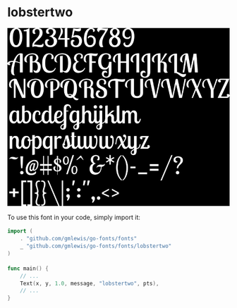 # lobstertwo

![lobstertwo](lobstertwo.png)

To use this font in your code, simply import it:

```go
import (
	. "github.com/gmlewis/go-fonts/fonts"
	_ "github.com/gmlewis/go-fonts/fonts/lobstertwo"
)

func main() {
	// ...
	Text(x, y, 1.0, message, "lobstertwo", pts),
	// ...
}
```
